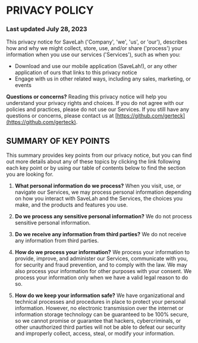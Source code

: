 # PRIVACY POLICY
### Last updated July 28, 2023

This privacy notice for SaveLah ('Company', 'we', 'us', or 'our'), describes how and why we might collect, store, use, and/or share ('process') your information when you use our services ('Services'), such as when you:

- Download and use our mobile application (SaveLah!), or any other application of ours that links to this privacy notice
- Engage with us in other related ways, including any sales, marketing, or events

**Questions or concerns?** Reading this privacy notice will help you understand your privacy rights and choices. If you do not agree with our policies and practices, please do not use our Services. If you still have any questions or concerns, please contact us at [https://github.com/gerteck](https://github.com/gerteck).

## SUMMARY OF KEY POINTS

This summary provides key points from our privacy notice, but you can find out more details about any of these topics by clicking the link following each key point or by using our table of contents below to find the section you are looking for.

1. **What personal information do we process?** When you visit, use, or navigate our Services, we may process personal information depending on how you interact with SaveLah and the Services, the choices you make, and the products and features you use.

2. **Do we process any sensitive personal information?** We do not process sensitive personal information.

3. **Do we receive any information from third parties?** We do not receive any information from third parties.

4. **How do we process your information?** We process your information to provide, improve, and administer our Services, communicate with you, for security and fraud prevention, and to comply with the law. We may also process your information for other purposes with your consent. We process your information only when we have a valid legal reason to do so.

5. **How do we keep your information safe?** We have organizational and technical processes and procedures in place to protect your personal information. However, no electronic transmission over the internet or information storage technology can be guaranteed to be 100% secure, so we cannot promise or guarantee that hackers, cybercriminals, or other unauthorized third parties will not be able to defeat our security and improperly collect, access, steal, or modify your information.


